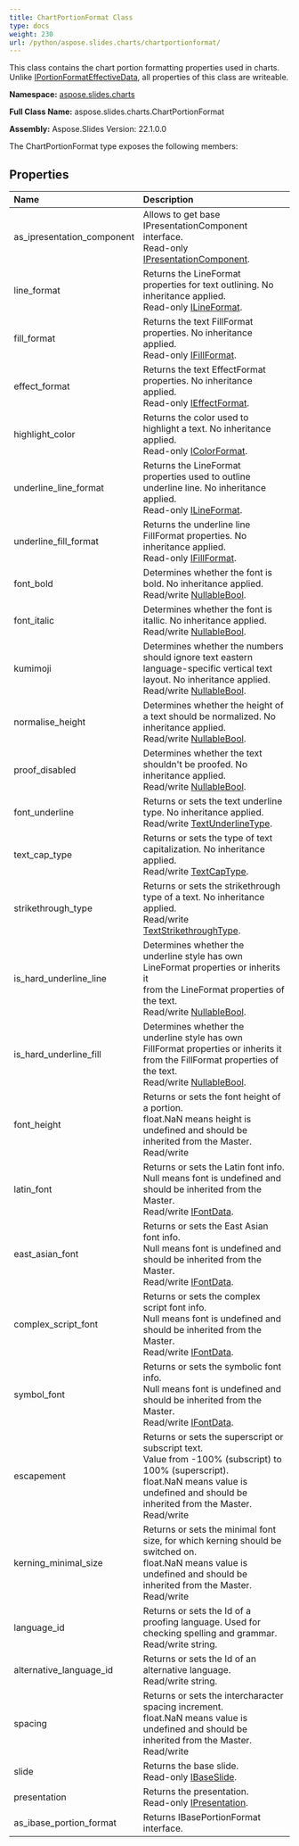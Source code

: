 ```yaml
---
title: ChartPortionFormat Class
type: docs
weight: 230
url: /python/aspose.slides.charts/chartportionformat/
---
```


This class contains the chart portion formatting properties used in charts.<br/>            Unlike [IPortionFormatEffectiveData](/python/aspose.slides/iportionformateffectivedata/), all properties of this class are writeable.

**Namespace:** [aspose.slides.charts](/python/aspose.slides.charts/)

**Full Class Name:** aspose.slides.charts.ChartPortionFormat

**Assembly:**  Aspose.Slides Version: 22.1.0.0

The ChartPortionFormat type exposes the following members:
## **Properties**
|**Name**|**Description**|
| :- | :- |
|as_ipresentation_component|Allows to get base IPresentationComponent interface.<br/>            Read-only [IPresentationComponent](/python/aspose.slides/ipresentationcomponent/).|
|line_format|Returns the LineFormat properties for text outlining. No inheritance applied.<br/>            Read-only [ILineFormat](/python/aspose.slides/ilineformat/).|
|fill_format|Returns the text FillFormat properties. No inheritance applied.<br/>            Read-only [IFillFormat](/python/aspose.slides/ifillformat/).|
|effect_format|Returns the text EffectFormat properties. No inheritance applied.<br/>            Read-only [IEffectFormat](/python/aspose.slides/ieffectformat/).|
|highlight_color|Returns the color used to highlight a text. No inheritance applied.<br/>            Read-only [IColorFormat](/python/aspose.slides/icolorformat/).|
|underline_line_format|Returns the LineFormat properties used to outline underline line. No inheritance applied.<br/>            Read-only [ILineFormat](/python/aspose.slides/ilineformat/).|
|underline_fill_format|Returns the underline line FillFormat properties. No inheritance applied.<br/>            Read-only [IFillFormat](/python/aspose.slides/ifillformat/).|
|font_bold|Determines whether the font is bold. No inheritance applied.<br/>            Read/write [NullableBool](/python/aspose.slides/nullablebool/).|
|font_italic|Determines whether the font is itallic. No inheritance applied.<br/>            Read/write [NullableBool](/python/aspose.slides/nullablebool/).|
|kumimoji|Determines whether the numbers should ignore text eastern language-specific vertical text layout. No inheritance applied.<br/>            Read/write [NullableBool](/python/aspose.slides/nullablebool/).|
|normalise_height|Determines whether the height of a text should be normalized. No inheritance applied.<br/>            Read/write [NullableBool](/python/aspose.slides/nullablebool/).|
|proof_disabled|Determines whether the text shouldn't be proofed. No inheritance applied.<br/>            Read/write [NullableBool](/python/aspose.slides/nullablebool/).|
|font_underline|Returns or sets the text underline type. No inheritance applied.<br/>            Read/write [TextUnderlineType](/python/aspose.slides/textunderlinetype/).|
|text_cap_type|Returns or sets the type of text capitalization. No inheritance applied.<br/>            Read/write [TextCapType](/python/aspose.slides/textcaptype/).|
|strikethrough_type|Returns or sets the strikethrough type of a text. No inheritance applied.<br/>            Read/write [TextStrikethroughType](/python/aspose.slides/textstrikethroughtype/).|
|is_hard_underline_line|Determines whether the underline style has own LineFormat properties or inherits it<br/>            from the LineFormat properties of the text.<br/>            Read/write [NullableBool](/python/aspose.slides/nullablebool/).|
|is_hard_underline_fill|Determines whether the underline style has own FillFormat properties or inherits it<br/>            from the FillFormat properties of the text.<br/>            Read/write [NullableBool](/python/aspose.slides/nullablebool/).|
|font_height|Returns or sets the font height of a portion.<br/>            float.NaN means height is undefined and should be inherited from the Master.<br/>            Read/write|
|latin_font|Returns or sets the Latin font info.<br/>            Null means font is undefined and should be inherited from the Master.<br/>            Read/write [IFontData](/python/aspose.slides/ifontdata/).|
|east_asian_font|Returns or sets the East Asian font info.<br/>            Null means font is undefined and should be inherited from the Master.<br/>            Read/write [IFontData](/python/aspose.slides/ifontdata/).|
|complex_script_font|Returns or sets the complex script font info.<br/>            Null means font is undefined and should be inherited from the Master.<br/>            Read/write [IFontData](/python/aspose.slides/ifontdata/).|
|symbol_font|Returns or sets the symbolic font info.<br/>            Null means font is undefined and should be inherited from the Master.<br/>            Read/write [IFontData](/python/aspose.slides/ifontdata/).|
|escapement|Returns or sets the superscript or subscript text.<br/>            Value from -100% (subscript) to 100% (superscript).<br/>            float.NaN means value is undefined and should be inherited from the Master.<br/>            Read/write|
|kerning_minimal_size|Returns or sets the minimal font size, for which kerning should be switched on.<br/>            float.NaN means value is undefined and should be inherited from the Master.<br/>            Read/write|
|language_id|Returns or sets the Id of a proofing language. Used for checking spelling and grammar.<br/>            Read/write string.|
|alternative_language_id|Returns or sets the Id of an alternative language.<br/>            Read/write string.|
|spacing|Returns or sets the intercharacter spacing increment.<br/>            float.NaN means value is undefined and should be inherited from the Master.<br/>            Read/write|
|slide|Returns the base slide.<br/>            Read-only [IBaseSlide](/python/aspose.slides/ibaseslide/).|
|presentation|Returns the presentation. <br/>            Read-only [IPresentation](/python/aspose.slides/ipresentation/).|
|as_ibase_portion_format|Returns IBasePortionFormat interface.|

